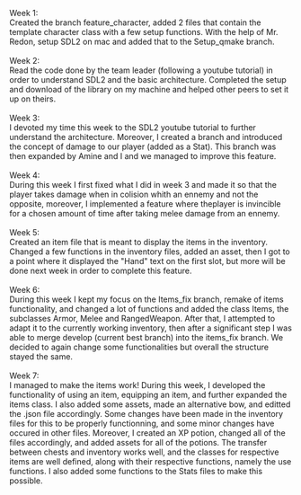 Week 1: <br>
Created the branch feature_character, added 2 files that contain the template character class with a few setup functions. With the help of Mr. Redon, setup SDL2 on mac and added that to the Setup_qmake branch.
<br>
<br>
Week 2: <br>
Read the code done by the team leader (following a youtube tutorial) in order to understand SDL2 and the basic architecture. Completed the setup and download of the library on my machine and helped other peers to set it up on theirs.
<br>
<br>
Week 3: <br>
I devoted my time this week to the SDL2 youtube tutorial to further understand the architecture. Moreover, I created a branch and introduced the concept of damage to our player (added as a Stat). This branch was then expanded by Amine and I and we managed to improve this feature.
<br>
<br>
Week 4: <br>
During this week I first fixed what I did in week 3 and made it so that the player takes damage when in colision whith an ennemy and not the opposite, moreover, I implemented a feature where theplayer is invincible for a chosen amount of time after taking melee damage from an ennemy.
<br>
<br>
Week 5: <br>
Created an item file that is meant to display the items in the inventory. Changed a few functions in the inventory files, added an asset, then I got to a point where it displayed the "Hand" text on the first slot, but more will be done next week in order to complete this feature.
<br>
<br>
Week 6: <br>
During this week I kept my focus on the Items_fix branch, remake of items functionality, and changed a lot of functions and added the class Items, the subclasses Armor, Melee and RangedWeapon. After that, I attempted to adapt it to the currently working inventory, then after a significant step I was able to merge develop (current best branch) into the items_fix branch. We decided to again change some functionalities but overall the structure stayed the same.
<br>
<br>
Week 7: <br>
I managed to make the items work! During this week, I developed the functionality of using an item, equipping an item, and further expanded the items class. I also added some assets, made an alternative bow, and editted the .json file accordingly. Some changes have been made in the inventory files for this to be properly functionning, and some minor changes have occured in other files. Moreover, I created an XP potion, changed all of the files accordingly, and added assets for all of the potions. The transfer between chests and inventory works well, and the classes for respective items are well defined, along with their respective functions, namely the use functions. I also added some functions to the Stats files to make this possible.
<br>
